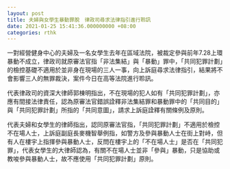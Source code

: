 ```yaml
---
layout: post
title: 夫婦與女學生暴動罪脫　律政司尋求法律指引進行聆訊
date: 2021-01-25 15:41:36.000000000 +08:00
categories: rthk
---
```


一對經營健身中心的夫婦及一名女學生去年在區域法院，被裁定參與前年7.28上環暴動不成立，律政司就原審法官指「非法集結」與「暴動」罪中，「共同犯罪計劃」的檢控基礎不適用於並非身在現場的三人一事，向上訴庭尋求法律指引，結果將不會影響三人的無罪裁決，案件今日在高等法院進行聆訊。　

代表律政司的資深大律師郭棟明指出，不在現場的犯人如有「共同犯罪計劃」，亦應有間接法律責任，認為原審法官錯誤詮釋非法集結罪和暴動罪中的「共同目的」與「共同犯罪計劃」所指的「共同意圖」，請求上訴庭詮釋有關條例及原則。

代表夫婦和女學生的律師指出，認同原審法官指，「共同犯罪計劃」不適用於檢控不在場人士，上訴庭副庭長麥機智舉例指，如警方及參與暴動人士在街上對峙，但有人在樓宇上指揮參與暴動人士，反問在樓宇上的「不在場人士」是否在「共同犯罪」，代表女學生的大律師認為，有關不在場人士並非「參與」暴動，只是協助或教唆參與暴動人士，故不應使用「共同犯罪計劃」原則。
